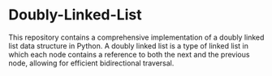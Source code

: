 # Doubly-Linked-List
This repository contains a comprehensive implementation of a doubly linked list data structure in Python. A doubly linked list is a type of linked list in which each node contains a reference to both the next and the previous node, allowing for efficient bidirectional traversal.
